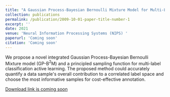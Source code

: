 ```yaml
---
title: "A Gaussian Process-Bayesian Bernoulli Mixture Model for Multi-Label Active Learning"
collection: publications
permalink: /publication/2009-10-01-paper-title-number-1
excerpt: ''
date: 2021
venue: 'Neural Information Processing Systems (NIPS) '
paperurl: 'Coming soon'
citation: 'Coming soon'
---
```

We propose a novel integrated Gaussian Process-Bayesian Bernoulli Mixture model (GP-B$^2$M) and a principled sampling function for multi-label classification active learning.  The proposed method could accurately quantify a data sample's overall contribution to a correlated label space and choose the most informative samples for cost-effective annotation.

[Download link is coming soon ](https://scholar.google.com/citations?user=nAPZIPsAAAAJ&hl=en)


